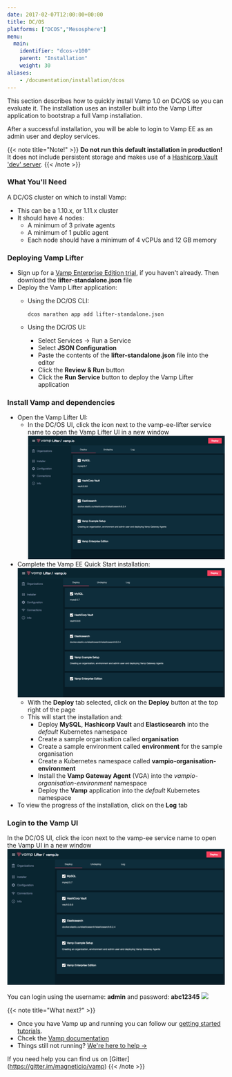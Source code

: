 ```yaml
---
date: 2017-02-07T12:00:00+00:00
title: DC/OS
platforms: ["DCOS","Mesosphere"]
menu:
  main:
    identifier: "dcos-v100"
    parent: "Installation"
    weight: 30
aliases:
    - /documentation/installation/dcos
---
```


This section describes how to quickly install Vamp 1.0 on DC/OS so you can evaluate it. The installation uses an installer built into the Vamp Lifter application to bootstrap a full Vamp installation.

After a successful installation, you will be able to login to Vamp EE as an admin user and deploy services. 

{{< note title="Note!" >}}
**Do not run this default installation in production!** It does not include persistent storage and makes use of a [Hashicorp Vault 'dev' server](https://www.vaultproject.io/docs/concepts/dev-server.html).
{{< /note >}}

### What You'll Need

A DC/OS cluster on which to install Vamp:
* This can be a 1.10.x, or 1.11.x cluster
* It should have 4 nodes:
  * A minimum of 3 private agents
  * A minimum of 1 public agent
  * Each node should have a minimum of 4 vCPUs and 12 GB memory 

### Deploying Vamp Lifter

* Sign up for a [Vamp Enterprise Edition trial](/trial-signup/), if you haven't already. Then download the **lifter-standalone.json** file
* Deploy the Vamp Lifter application:
  * Using the DC/OS CLI:
    
    ```
    dcos marathon app add lifter-standalone.json
    ```
    
  * Using the DC/OS UI:
    * Select Services → Run a Service
    * Select **JSON Configuration**
    * Paste the contents of the **lifter-standalone.json** file into the editor
    * Click the **Review & Run** button
    * Click the **Run Service** button to deploy the Vamp Lifter application

### Install Vamp and dependencies

* Open the Vamp Lifter UI:
  * In the DC/OS UI, click the icon next to the vamp-ee-lifter service name to open the Vamp Lifter UI in a new window
  ![](/images/screens/v100/lifteree-installer-deploy.png)
* Complete the Vamp EE Quick Start installation:
  ![](/images/screens/v100/lifteree-installer-deploy.png)
  * With the **Deploy** tab selected, click on the **Deploy** button at the top right of the page
  * This will start the installation and:
    * Deploy **MySQL**, **Hashicorp Vault** and **Elasticsearch** into the *default* Kubernetes namespace
    * Create a sample organisation called **organisation**
    * Create a sample environment called **environment** for the sample organisation
    * Create a Kubernetes namespace called **vampio-organisation-environment**
    * Install the **Vamp Gateway Agent** (VGA) into the *vampio-organisation-environment* namespace
    * Deploy the **Vamp** application into the *default* Kubernetes namespace
* To view the progress of the installation, click on the **Log** tab

### Login to the Vamp UI

In the DC/OS UI, click the icon next to the vamp-ee service name to open the Vamp UI in a new window
![](/images/screens/v100/lifteree-installer-deploy.png)

You can login using the username: **admin** and password: **abc12345**
![](/images/screens/v100/vampee-login.png)

{{< note title="What next?" >}}

* Once you have Vamp up and running you can follow our [getting started tutorials](/documentation/tutorials/).
* Chcek the [Vamp documentation](/documentation/how-vamp-works/architecture-and-components/)
* Things still not running? [We're here to help →](https://github.com/magneticio/vamp/issues)

If you need help you can find us on [Gitter] (https://gitter.im/magneticio/vamp)
{{< /note >}}

